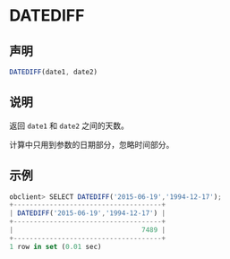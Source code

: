 DATEDIFF
=============================



声明
-----------------------

```javascript
DATEDIFF(date1, date2)
```



说明
-----------------------

返回 `date1` 和 `date2` 之间的天数。

计算中只用到参数的日期部分，忽略时间部分。

示例
-----------------------

```javascript
obclient> SELECT DATEDIFF('2015-06-19','1994-12-17');
+-------------------------------------+
| DATEDIFF('2015-06-19','1994-12-17') |
+-------------------------------------+
|                                7489 |
+-------------------------------------+
1 row in set (0.01 sec)
```
